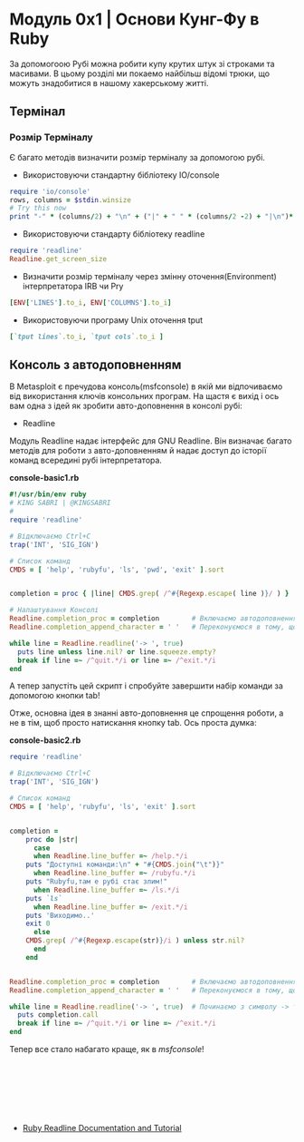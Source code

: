 # Модуль 0x1 | Основи Кунг-Фу в Ruby

За допомогоою Рубі можна робити купу крутих штук зі строками та масивами. В цьому розділі ми покаемо найбільш відомі трюки, що можуть знадобитися в нашому хакерському житті.


## Термінал 

### Розмір Терміналу
Є багато методів визначити розмір терміналу за допомогою рубі.

- Використовуючи стандартну бібліотеку IO/console

```ruby
require 'io/console'
rows, columns = $stdin.winsize
# Try this now
print "-" * (columns/2) + "\n" + ("|" + " " * (columns/2 -2) + "|\n")* (rows / 2) + "-" * (columns/2) + "\n"
```
- Використовуючи стандарту бібліотеку readline

```ruby
require 'readline'
Readline.get_screen_size
```

- Визначити розмір терміналу через змінну оточення(Environment) інтерпретатора IRB чи Pry

```ruby
[ENV['LINES'].to_i, ENV['COLUMNS'].to_i]
```

- Використовуючи програму Unix оточення tput

```ruby
[`tput lines`.to_i, `tput cols`.to_i ]
```

## Консоль з автодоповненням
В Metasploit є пречудова консоль(msfconsole) в якій ми відпочиваємо від використання ключів консольних програм. На щастя є вихід і ось вам одна з ідей як зробити авто-доповнення в консолі рубі:

- Readline 

Модуль Readline надає інтерфейс для GNU Readline. Він визначає багато методів для роботи з авто-доповненням й надає доступ до історії команд всередині рубі інтерпретатора.

**console-basic1.rb**

```ruby
#!/usr/bin/env ruby
# KING SABRI | @KINGSABRI
# 
require 'readline'

# Відключаємо Ctrl+C
trap('INT', 'SIG_IGN')

# Список команд
CMDS = [ 'help', 'rubyfu', 'ls', 'pwd', 'exit' ].sort


completion = proc { |line| CMDS.grep( /^#{Regexp.escape( line )}/ ) }

# Налаштування Консолі
Readline.completion_proc = completion        # Включаємо автодоповнення
Readline.completion_append_character = ' '   # Переконуємося в тому, що встановлено пробіл після автодоповнення

while line = Readline.readline('-> ', true)
  puts line unless line.nil? or line.squeeze.empty?
  break if line =~ /^quit.*/i or line =~ /^exit.*/i
end
```
А тепер запустіть цей скрипт і спробуйте завершити набір команди за допомогою кнопки tab!

Отже, основна ідея в знанні авто-доповнення це спрощення роботи, а не в тім, щоб просто натискання кнопку tab. Ось проста думка:


**console-basic2.rb**

```ruby
require 'readline'

# Відключаємо Ctrl+C
trap('INT', 'SIG_IGN')

# Список команд
CMDS = [ 'help', 'rubyfu', 'ls', 'exit' ].sort


completion = 
    proc do |str|
      case 
      when Readline.line_buffer =~ /help.*/i
	puts "Доступні команди:\n" + "#{CMDS.join("\t")}"
      when Readline.line_buffer =~ /rubyfu.*/i
	puts "Rubyfu,там е рубі стає злим!"
      when Readline.line_buffer =~ /ls.*/i
	puts `ls`
      when Readline.line_buffer =~ /exit.*/i
	puts 'Виходимо..'
	exit 0
      else
	CMDS.grep( /^#{Regexp.escape(str)}/i ) unless str.nil?
      end
    end


Readline.completion_proc = completion        # Включаємо автодоповнення
Readline.completion_append_character = ' '   # Переконуємося в тому, що встановлено пробіл після автодоповнення

while line = Readline.readline('-> ', true)  # Починаємо з символу -> та виставляємо add_hist = true
  puts completion.call
  break if line =~ /^quit.*/i or line =~ /^exit.*/i
end

```

Тепер все стало набагато краще, як в *msfconsole*! 




<br><br><br>
---
- [Ruby Readline Documentation and Tutorial](http://bogojoker.com/readline/)





